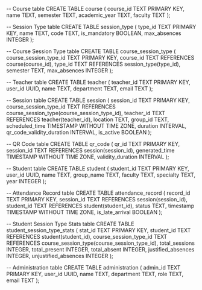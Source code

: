 -- Course table
CREATE TABLE course (
    course_id TEXT PRIMARY KEY,
    name TEXT,
    semester TEXT,
    academic_year TEXT,
    faculty TEXT
);

-- Session Type table
CREATE TABLE session_type (
    type_id TEXT PRIMARY KEY,
    name TEXT,
    code TEXT,
    is_mandatory BOOLEAN,
    max_absences INTEGER
);

-- Course Session Type table
CREATE TABLE course_session_type (
    course_session_type_id TEXT PRIMARY KEY,
    course_id TEXT REFERENCES course(course_id),
    type_id TEXT REFERENCES session_type(type_id),
    semester TEXT,
    max_absences INTEGER
);

-- Teacher table
CREATE TABLE teacher (
    teacher_id TEXT PRIMARY KEY,
    user_id UUID,
    name TEXT,
    department TEXT,
    email TEXT
);

-- Session table
CREATE TABLE session (
    session_id TEXT PRIMARY KEY,
    course_session_type_id TEXT REFERENCES course_session_type(course_session_type_id),
    teacher_id TEXT REFERENCES teacher(teacher_id),
    location TEXT,
    group_id TEXT,
    scheduled_time TIMESTAMP WITHOUT TIME ZONE,
    duration INTERVAL,
    qr_code_validity_duration INTERVAL,
    is_active BOOLEAN
);

-- QR Code table
CREATE TABLE qr_code (
    qr_id TEXT PRIMARY KEY,
    session_id TEXT REFERENCES session(session_id),
    generated_time TIMESTAMP WITHOUT TIME ZONE,
    validity_duration INTERVAL
);

-- Student table
CREATE TABLE student (
    student_id TEXT PRIMARY KEY,
    user_id UUID,
    name TEXT,
    group_name TEXT,
    faculty TEXT,
    specialty TEXT,
    year INTEGER
);

-- Attendance Record table
CREATE TABLE attendance_record (
    record_id TEXT PRIMARY KEY,
    session_id TEXT REFERENCES session(session_id),
    student_id TEXT REFERENCES student(student_id),
    status TEXT,
    timestamp TIMESTAMP WITHOUT TIME ZONE,
    is_late_arrival BOOLEAN
);

-- Student Session Type Stats table
CREATE TABLE student_session_type_stats (
    stat_id TEXT PRIMARY KEY,
    student_id TEXT REFERENCES student(student_id),
    course_session_type_id TEXT REFERENCES course_session_type(course_session_type_id),
    total_sessions INTEGER,
    total_present INTEGER,
    total_absent INTEGER,
    justified_absences INTEGER,
    unjustified_absences INTEGER
);

-- Administration table
CREATE TABLE administration (
    admin_id TEXT PRIMARY KEY,
    user_id UUID,
    name TEXT,
    department TEXT,
    role TEXT,
    email TEXT
);